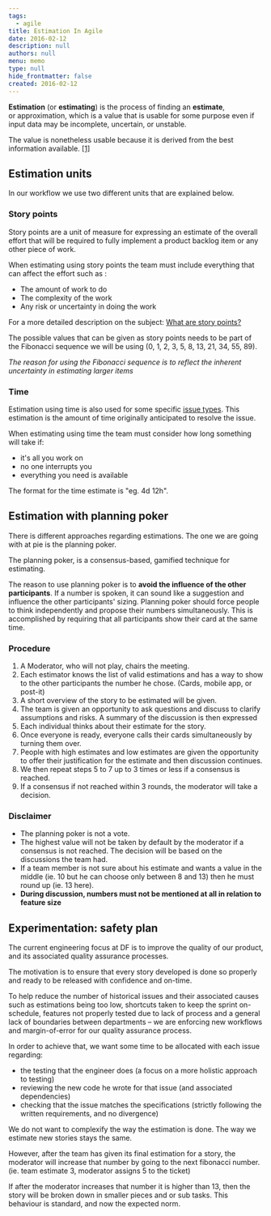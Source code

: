 ```yaml
---
tags: 
  - agile
title: Estimation In Agile
date: 2016-02-12
description: null
authors: null
menu: memo
type: null
hide_frontmatter: false
created: 2016-02-12
---
```


**Estimation** (or **estimating**) is the process of finding an **estimate**, or approximation, which is a value that is usable for some purpose even if input data may be incomplete, uncertain, or unstable.

The value is nonetheless usable because it is derived from the best information available. [[1]](https://piemapping.atlassian.net/wiki/spaces/EN/pages/37486626/Estimations#Estimations-source-1)

## Estimation units
In our workflow we use two different units that are explained below.

### **Story points**
Story points are a unit of measure for expressing an estimate of the overall effort that will be required to fully implement a product backlog item or any other piece of work.

When estimating using story points the team must include everything that can affect the effort such as :

* The amount of work to do
* The complexity of the work
* Any risk or uncertainty in doing the work

For a more detailed description on the subject: [What are story points?](https://www.mountaingoatsoftware.com/blog/what-are-story-points)

The possible values that can be given as story points needs to be part of the Fibonacci sequence we will be using (0, 1, 2, 3, 5, 8, 13, 21, 34, 55, 89).

*The reason for using the Fibonacci sequence is to reflect the inherent uncertainty in estimating larger items*

### **Time**
Estimation using time is also used for some specific [issue types](https://piemapping.atlassian.net/wiki/spaces/EN/pages/32997407/Issue+types). This estimation is the amount of time originally anticipated to resolve the issue.

When estimating using time the team must consider how long something will take if:

* it's all you work on
* no one interrupts you
* everything you need is available

The format for the time estimate is "eg. 4d 12h".

## Estimation with planning poker
There is different approaches regarding estimations. The one we are going with at pie is the planning poker.

The planning poker, is a consensus-based, gamified technique for estimating.

The reason to use planning poker is to **avoid the influence of the other participants**. If a number is spoken, it can sound like a suggestion and influence the other participants' sizing. Planning poker should force people to think independently and propose their numbers simultaneously. This is accomplished by requiring that all participants show their card at the same time.

### **Procedure**
1. A Moderator, who will not play, chairs the meeting.
1. Each estimator knows the list of valid estimations and has a way to show to the other participants the number he chose. (Cards, mobile app, or post-it)
1. A short overview of the story to be estimated will be given.
1. The team is given an opportunity to ask questions and discuss to clarify assumptions and risks. A summary of the discussion is then expressed
1. Each individual thinks about their estimate for the story.
1. Once everyone is ready, everyone calls their cards simultaneously by turning them over.
1. People with high estimates and low estimates are given the opportunity to offer their justification for the estimate and then discussion continues.
1. We then repeat steps 5 to 7 up to 3 times or less if a consensus is reached.
1. If a consensus if not reached within 3 rounds, the moderator will take a decision.

### **Disclaimer**
* The planning poker is not a vote.
* The highest value will not be taken by default by the moderator if a consensus is not reached. The decision will be based on the discussions the team had.
* If a team member is not sure about his estimate and wants a value in the middle (ie. 10 but he can choose only between 8 and 13) then he must round up (ie. 13 here).
* **During discussion, numbers must not be mentioned at all in relation to feature size**

## Experimentation: safety plan
The current engineering focus at DF is to improve the quality of our product, and its associated quality assurance processes.

The motivation is to ensure that every story developed is done so properly and ready to be released with confidence and on-time.

To help reduce the number of historical issues and their associated causes such as estimations being too low, shortcuts taken to keep the sprint on-schedule, features not properly tested due to lack of process and a general lack of boundaries between departments – we are enforcing new workflows and margin-of-error for our quality assurance process.

In order to achieve that, we want some time to be allocated with each issue regarding:

* the testing that the engineer does (a focus on a more holistic approach to testing)
* reviewing the new code he wrote for that issue (and associated dependencies)
* checking that the issue matches the specifications (strictly following the written requirements, and no divergence)

We do not want to complexify the way the estimation is done. The way we estimate new stories stays the same.

However, after the team has given its final estimation for a story, the moderator will increase that number by going to the next fibonacci number. (ie. team estimate 3, moderator assigns 5 to the ticket)

If after the moderator increases that number it is higher than 13, then the story will be broken down in smaller pieces and or sub tasks. This behaviour is standard, and now the expected norm.
